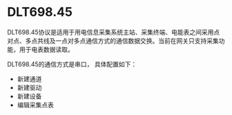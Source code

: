 # DLT698.45

DLT698.45协议是适用于用电信息采集系统主站、采集终端、电能表之间采用点对点、多点共线及一点对多点通信方式的通信数据交换。当前在网关只支持采集功能，用于电表数据读取。

DLT698.45的通信方式是串口， 具体配置如下：

- 新建通道
- 新建驱动
- 新建设备
- 编辑采集点表